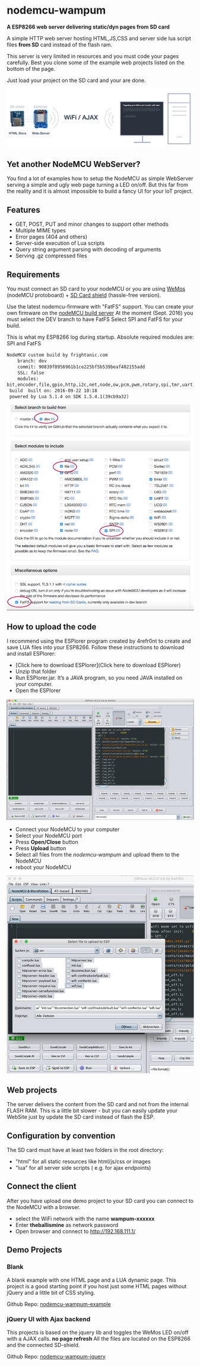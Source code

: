 # nodemcu-wampum
**A ESP8266 web server delivering static/dyn pages from SD card**

A simple HTTP web server hosting HTML,JS,CSS and server side lua script files
**from SD** card instead of the flash ram.

This server is very limited in resources and you must code your pages carefully. Best you clone 
some of the example web projects listed on the bottom of the page.

Just load your project on the SD card and your are done.


![WebServer](/teaser.png?raw=true "ESP8266 as full web server")

## Yet another NodeMCU WebServer?
You find a lot of examples how to setup the NodeMCU as simple WebServer
serving a simple and ugly web page turning a LED on/off. But this far
from the reality and it is almost impossible to build a fancy UI for your
IoT project.

## Features
 - GET, POST, PUT and minor changes to support other methods
 - Multiple MIME types
 - Error pages (404 and others)
 - Server-side execution of Lua scripts
 - Query string argument parsing with decoding of arguments
 - Serving .gz compressed files

## Requirements
You must connect an SD card to your nodeMCU or you are using
[WeMos](http://www.wemos.cc) (nodeMCU protoboard) + [SD Card shield](http://www.wemos.cc/product/micro-sd-card-shield.html) (hassle-free version).

Use the latest nodemcu-firmware with "FatFS" support. You can
create your own firmware on the [nodeMCU build server](https://nodemcu-build.com/)
At the moment (Sept. 2016) you must select the DEV branch to have FatFS
Select SPI and FatFS for your build.

This is what my ESP8266 log during startup. Absolute required modules are: SPI and FatFS
```
NodeMCU custom build by frightanic.com
	branch: dev
	commit: 90839f8956961b1ce225bf5b539beaf402155add
	SSL: false
	modules: bit,encoder,file,gpio,http,i2c,net,node,ow,pcm,pwm,rotary,spi,tmr,uart,websocket,wifi
 build 	built on: 2016-09-22 10:18
 powered by Lua 5.1.4 on SDK 1.5.4.1(39cb9a32)

```

![BuildSettings](/nodeMCU_build.png?raw=true "build settings")

## How to upload the code
I recommend using the ESPlorer program created by 4refr0nt to create and save LUA files into your ESP8266.
Follow these instructions to download and install ESPlorer:
 - [Click here to download ESPlorer](Click here to download ESPlorer)
 - Unzip that folder
 - Run ESPlorer.jar. It’s a JAVA program, so you need JAVA installed on your computer.
 - Open the ESPlorer

![ESPlorer](/esplorer.png?raw=true)
 - Connect your NodeMCU to your computer
 - Select your NodeMCU port
 - Press **Open/Close** button
 - Press **Upload** button
 - Select all files from the *nodemcu-wampum* and upload them to the NodeMCU
 - reboot your NodeMCU

![upload](/upload.png?raw=true)



## Web projects
The server delivers the content from the SD card and not from the internal FLASH RAM. This is a little bit 
slower - but you can easily update your WebSite just by update the SD card instead of flash the ESP.


## Configuration by convention
The SD card must have at least two folders in the root directory:
 - "html" for all static resources like html/js/css or images
 - "lua" for all server side scripts ( e.g. for ajax endpoints)

## Connect the client
After you have upload one demo project to your SD card you can connect to the NodeMCU with a browser.

 - select the WiFi network with the name **wampum-xxxxxx**
 - Enter **theballismine** as network password
 - Open browser and connect to http://192.168.111.1/

## Demo Projects

### Blank
A blank example with one HTML page and a LUA dynamic page. This project is a good starting point
if you host just some HTML pages without jQuery and a little bit of CSS styling.
 
Github Repo: [nodemcu-wampum-example](https://github.com/freegroup/nodemcu-wampum-example)

### jQuery UI with Ajax backend
This projects is based on the jquery lib and toggles the WeMos LED on/off with a AJAX calls. **no page refresh**
All the files are located on the ESP8266 and the connected SD-shield.

Github Repo: [nodemcu-wampum-jquery](https://github.com/freegroup/nodemcu-wampum-jquery)

